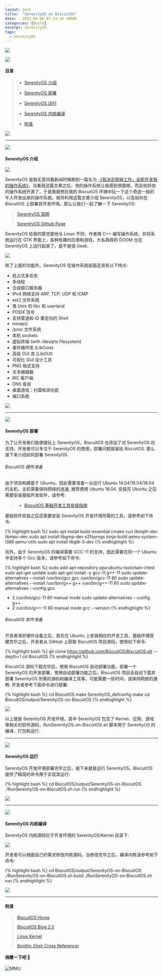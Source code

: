 ```yaml
---
layout: post
title:  "SerenityOS on BiscuitOS"
date:   2021-06-06 07:24:30 +0800
categories: [Build]
excerpt: SerenityOS.
tags:
  - SerenityOS
---
```


![](/assets/PDB/BiscuitOS/kernel/IND00000L0.PNG)

![](/assets/PDB/RPI/RPI100100.png)

#### 目录

> - [SerenityOS 介绍](#A)
>
> - [SerentiyOS 部署](#B)
>
> - [SerenityOS 运行](#C)
>
> - [SerenityOS 内核编译](#D)
>
> - [附录](#附录)

![](/assets/PDB/BiscuitOS/kernel/IND000100.png)

------------------------------------------

<span id="A"></span>

![](/assets/PDB/BiscuitOS/kernel/IND00000G.jpg)

#### SerenityOS 介绍

![](/assets/PDB/HK/TH000625.png)

SerenityOS 是我无意间看新闻时候刷到一篇名为 [《我决定辞掉工作，全职开发我的操作系统》](https://blog.csdn.net/coderising/article/details/117433248)，当看我这篇文章之后，他的操作系统让我感到很震撼，而且他将他的操作系统开源了，于是我就想在我的 BiscuitOS 环境中玩一下这个奇迹一般的牛人开发出来的操作系统。我将利用这篇文章介绍 SerenityOS，以及如何在 BiscuitOS 上部署其开发环境。那么让我们一起了解一下 SerenityOS:

> [SerenityOS 官网](https://www.serenityos.org/)
>
> [SerenityOS Github Page](https://github.com/SerenityOS/serenity)

SerenityOS 给我的感觉是他与 Linux 不同，作者用 C++ 编写操作系统，并将系统运行在 GTK 界面上，各种有趣的应用和游戏，大名鼎鼎的 DOOM 也在 SerenityOS 上运行起来了，是不是很 Geek.

![](/assets/PDB/HK/TH000626.png)

除了上面的功能外，SerenityOS 在操作系统层面还具有以下特点:

* 抢占式多任务
* 多线程
* 合成窗口服务器
* IPv4 网络支持 ARP, TCP, UDP 和 ICMP
* ext2 文件系统
* 类 Unix 的 libc 和 userland
* POSIX 信号
* 支持管道和 IO 重定向的 Shell
* mmap()
* /proc 文件系统
* 本机 sockets
* 虚拟终端 (with /dev/pts filesystem)
* 事件循环库 (LibCore)
* 高级 GUI 库  (LibGUI)
* 可视化 GUI 设计工具
* PNG 格式支持
* 文本编辑器
* IRC 客户端
* DNS 查询
* 桌面游戏：扫雷和贪吃蛇
* 端口系统
 
![](/assets/PDB/BiscuitOS/kernel/IND000100.png)

------------------------------------------

<span id="B"></span>

![](/assets/PDB/BiscuitOS/kernel/IND00000H.jpg)

#### SerenityOS 部署

为了让开发者们能便捷玩上 SerenityOS，BiscuitOS 也添加了对 SerenityOS 的支持，开发者可以专注于 SerenityOS 的使用，部署问题就留给 BiscuitOS. 那么接下来介绍如何部署 SerenityOS.

###### BiscuitOS 硬件准备

由于项目构建基于 Ubuntu，因此需要准备一台运行 Ubuntu 14.04/16.04/18.04 的主机，主机需要保持网络的连通, 推荐使用 Ubuntu 18.04. 安装完 Ubuntu 之后需要安装基础开发软件，请参考:

> - [BiscuitOS 基础开发工具安装指南](/blog/Develop_tools)

基础软件安装之后还需要安装 SerenityOS 开发环境所需的工具，请参考如下命令:

{% highlight bash %}
sudo apt install build-essential cmake curl libmpfr-dev libmpc-dev 
sudo apt install libgmp-dev e2fsprogs ninja-build qemu-system-i386 qemu-utils
sudo apt install libgtk-3-dev
{% endhighlight %}

另外，由于 SerenityOS 的编译需要 GCC-11 的支持，因此需要在同一个 Ubuntu 中支持多个 Gcc 版本，请参考如下命令:

{% highlight bash %}
sudo add-apt-repository ppa:ubuntu-toolchain-r/test
sudo apt-get update
sudo apt-get install -y gcc-11 g++-11
sudo update-alternatives --install /usr/bin/gcc gcc /usr/bin/gcc-11 80
sudo update-alternatives --install /usr/bin/g++ g++ /usr/bin/g++-11 80
sudo update-alternatives --config gcc
 * 2            /usr/bin/gcc-11    80        manual mode
sudo update-alternatives --config g++
 * 2            /usr/bin/g++-11    80        manual mode
gcc --version
{% endhighlight %}

###### BiscuitOS 软件准备

开发者准好硬件设备之后，首先在 Ubuntu 上安装相应的开发工具，基础环境搭建完毕之后，开发者从 GitHub 上获取 BiscuitOS 项目源码，使用如下命令:

{% highlight bash %}
git clone https://github.com/BiscuitOS/BiscuitOS.git --depth=1
cd BiscuitOS
{% endhighlight %}

BiscuitOS 源码下载完毕后，使用 BiscuitOS 自动部署功能，部署一个 SerenityOS 的开发部署，使用自动部署功能之后，BiscuitOS 项目会自动下载并部署 SerenityOS 所需的源码和编译工具等，可能需要一些时间，请保持网络的通畅. 开发者参考下面命令进行部署:

{% highlight bash %}
cd BiscuitOS
make SerenityOS_defconfig
make
cd BiscuitOS/output/SerenityOS-on-BiscuitOS
{% endhighlight %}

![](/assets/PDB/HK/TH000627.png)

以上便是 SerenityOS 开发环境，其中 SerenityOS 包含了 Kernel、应用、游戏等相关的软件源码，RunSerenityOS-on-BiscuitOS.sh 脚本用于 SerenityOS 的编译、打包和运行.

------------------------------------------

<span id="C"></span>

![](/assets/PDB/BiscuitOS/kernel/IND00000T.jpg)

#### SerenityOS 运行

SerenityOS 开发环境部署完毕之后，接下来就是运行 SerenityOS，BiscuitOS 提供了精简的命令用于实现其运行:

{% highlight bash %}
cd BiscuitOS/output/SerenityOS-on-BiscuitOS
./RunSerenityOS-on-BiscuitOS.sh run
{% endhighlight %}

![](/assets/PDB/HK/TH000628.png)

------------------------------------------

<span id="D"></span>

![](/assets/PDB/BiscuitOS/kernel/IND00000I.jpg)

#### SerenityOS 内核编译

SerenityOS 内核源码位于开发环境的 SerenityOS/Kernel 目录下:

![](/assets/PDB/HK/TH000629.png)

开发者可以根据自己的需求修改内核源码，当修改完毕之后，编译内核请参考如下命令:

{% highlight bash %}
cd BiscuitOS/output/SerenityOS-on-BiscuitOS
./RunSerenityOS-on-BiscuitOS.sh build
./RunSerenityOS-on-BiscuitOS.sh run
{% endhighlight %}

![](/assets/PDB/BiscuitOS/kernel/IND000100.png)

-----------------------------------------------

#### <span id="Z0">附录</span>

> [BiscuitOS Home](https://biscuitos.github.io/)
>
> [BiscuitOS Blog 2.0](/blog/BiscuitOS_Catalogue/)
>
> [Linux Kernel](https://www.kernel.org/)
>
> [Bootlin: Elixir Cross Referencer](https://elixir.bootlin.com/linux/latest/source)
>

#### 捐赠一下吧 🙂

![MMU](/assets/PDB/BiscuitOS/kernel/HAB000036.jpg)
